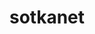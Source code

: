 ---
title: sotkanet
description: Sotkanet Finland demographic indicator R tools
link: http://ropengov.github.io/sotkanet/
github: https://github.com/rOpenGov/sotkanet
category: ropengov
tutorial: true
---